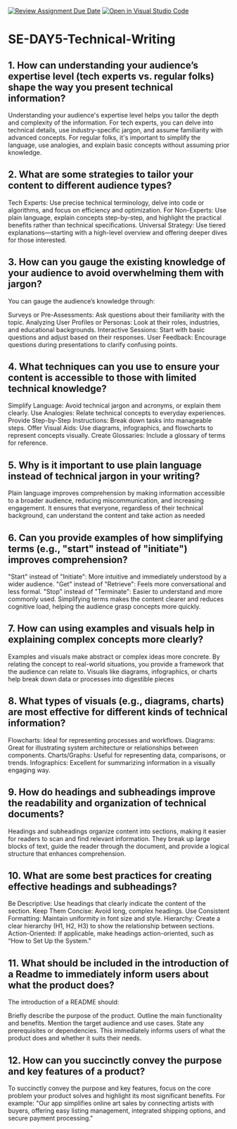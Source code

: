 [![Review Assignment Due Date](https://classroom.github.com/assets/deadline-readme-button-22041afd0340ce965d47ae6ef1cefeee28c7c493a6346c4f15d667ab976d596c.svg)](https://classroom.github.com/a/zsAR-pyY)
[![Open in Visual Studio Code](https://classroom.github.com/assets/open-in-vscode-2e0aaae1b6195c2367325f4f02e2d04e9abb55f0b24a779b69b11b9e10269abc.svg)](https://classroom.github.com/online_ide?assignment_repo_id=18454633&assignment_repo_type=AssignmentRepo)
# SE-DAY5-Technical-Writing
## 1. How can understanding your audience’s expertise level (tech experts vs. regular folks) shape the way you present technical information?
Understanding your audience's expertise level helps you tailor the depth and complexity of the information. For tech experts, you can delve into technical details, use industry-specific jargon, and assume familiarity with advanced concepts. For regular folks, it's important to simplify the language, use analogies, and explain basic concepts without assuming prior knowledge.
## 2. What are some strategies to tailor your content to different audience types?
Tech Experts: Use precise technical terminology, delve into code or algorithms, and focus on efficiency and optimization. For Non-Experts: Use plain language, explain concepts step-by-step, and highlight the practical benefits rather than technical specifications. Universal Strategy: Use tiered explanations—starting with a high-level overview and offering deeper dives for those interested.
## 3. How can you gauge the existing knowledge of your audience to avoid overwhelming them with jargon?
You can gauge the audience’s knowledge through:

Surveys or Pre-Assessments: Ask questions about their familiarity with the topic. Analyzing User Profiles or Personas: Look at their roles, industries, and educational backgrounds. Interactive Sessions: Start with basic questions and adjust based on their responses. User Feedback: Encourage questions during presentations to clarify confusing points.
## 4. What techniques can you use to ensure your content is accessible to those with limited technical knowledge?
Simplify Language: Avoid technical jargon and acronyms, or explain them clearly. Use Analogies: Relate technical concepts to everyday experiences. Provide Step-by-Step Instructions: Break down tasks into manageable steps. Offer Visual Aids: Use diagrams, infographics, and flowcharts to represent concepts visually. Create Glossaries: Include a glossary of terms for reference.
## 5. Why is it important to use plain language instead of technical jargon in your writing?
Plain language improves comprehension by making information accessible to a broader audience, reducing miscommunication, and increasing engagement. It ensures that everyone, regardless of their technical background, can understand the content and take action as needed
## 6. Can you provide examples of how simplifying terms (e.g., "start" instead of "initiate") improves comprehension?
"Start" instead of "Initiate": More intuitive and immediately understood by a wider audience. "Get" instead of "Retrieve": Feels more conversational and less formal. "Stop" instead of "Terminate": Easier to understand and more commonly used. Simplifying terms makes the content clearer and reduces cognitive load, helping the audience grasp concepts more quickly.
## 7. How can using examples and visuals help in explaining complex concepts more clearly?
Examples and visuals make abstract or complex ideas more concrete. By relating the concept to real-world situations, you provide a framework that the audience can relate to. Visuals like diagrams, infographics, or charts help break down data or processes into digestible pieces
## 8. What types of visuals (e.g., diagrams, charts) are most effective for different kinds of technical information?
Flowcharts: Ideal for representing processes and workflows. Diagrams: Great for illustrating system architecture or relationships between components. Charts/Graphs: Useful for representing data, comparisons, or trends. Infographics: Excellent for summarizing information in a visually engaging way.
## 9. How do headings and subheadings improve the readability and organization of technical documents?
Headings and subheadings organize content into sections, making it easier for readers to scan and find relevant information. They break up large blocks of text, guide the reader through the document, and provide a logical structure that enhances comprehension.
## 10. What are some best practices for creating effective headings and subheadings?
Be Descriptive: Use headings that clearly indicate the content of the section. Keep Them Concise: Avoid long, complex headings. Use Consistent Formatting: Maintain uniformity in font size and style. Hierarchy: Create a clear hierarchy (H1, H2, H3) to show the relationship between sections. Action-Oriented: If applicable, make headings action-oriented, such as “How to Set Up the System.”
## 11. What should be included in the introduction of a Readme to immediately inform users about what the product does?
The introduction of a README should:

Briefly describe the purpose of the product. Outline the main functionality and benefits. Mention the target audience and use cases. State any prerequisites or dependencies. This immediately informs users of what the product does and whether it suits their needs.
## 12. How can you succinctly convey the purpose and key features of a product?
To succinctly convey the purpose and key features, focus on the core problem your product solves and highlight its most significant benefits. For example: "Our app simplifies online art sales by connecting artists with buyers, offering easy listing management, integrated shipping options, and secure payment processing."
